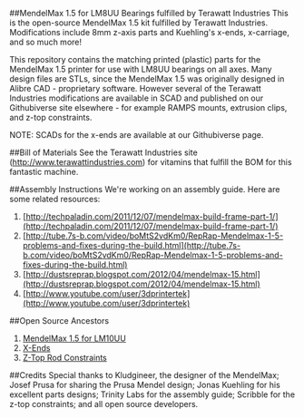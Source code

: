 ##MendelMax 1.5 for LM8UU Bearings fulfilled by Terawatt Industries
This is the open-source MendelMax 1.5 kit fulfilled by Terawatt Industries.  Modifications include 8mm z-axis parts and Kuehling's x-ends, x-carriage, and so much more!

This repository contains the matching printed (plastic) parts for the MendelMax 1.5 printer for use with LM8UU bearings on all axes.  Many design files are STLs,
since the MendelMax 1.5 was originally designed in Alibre CAD - proprietary software.  However several of the Terawatt Industries modifications are available in SCAD and published on our Githubiverse site elsewhere - for example RAMPS mounts, extrusion clips, and z-top constraints.

NOTE:  SCADs for the x-ends are available at our Githubiverse page.

##Bill of Materials
See the Terawatt Industries site (http://www.terawattindustries.com) for vitamins that fulfill the BOM for this fantastic machine.

##Assembly Instructions
We're working on an assembly guide.  Here are some related resources:
1. [http://techpaladin.com/2011/12/07/mendelmax-build-frame-part-1/](http://techpaladin.com/2011/12/07/mendelmax-build-frame-part-1/)
2. [http://tube.7s-b.com/video/boMtS2vdKm0/RepRap-Mendelmax-1-5-problems-and-fixes-during-the-build.html](http://tube.7s-b.com/video/boMtS2vdKm0/RepRap-Mendelmax-1-5-problems-and-fixes-during-the-build.html)
3. [http://dustsreprap.blogspot.com/2012/04/mendelmax-15.html](http://dustsreprap.blogspot.com/2012/04/mendelmax-15.html)
4. [http://www.youtube.com/user/3dprintertek](http://www.youtube.com/user/3dprintertek)

##Open Source Ancestors
1. [MendelMax 1.5 for LM10UU](http://www.thingiverse.com/thing:20355)
1. [X-Ends](http://www.thingiverse.com/thing:18384)
1. [Z-Top Rod Constraints](http://www.thingiverse.com/thing:9864)

##Credits
Special thanks to Kludgineer, the designer of the MendelMax; Josef Prusa for sharing the Prusa Mendel design; Jonas Kuehling for his excellent parts designs; Trinity Labs for the assembly guide; Scribble for the z-top constraints; and all open source developers.